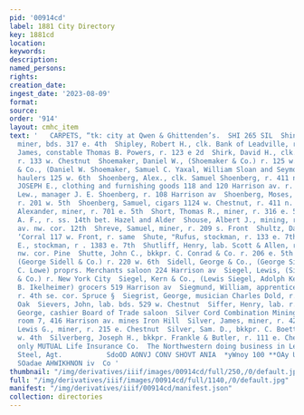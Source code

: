 ```yaml
---
pid: '00914cd'
label: 1881 City Directory
key: 1881cd
location: 
keywords: 
description: 
named_persons: 
rights: 
creation_date: 
ingest_date: '2023-08-09'
format: 
source: 
order: '914'
layout: cmhc_item
text: '   CARPETS, “tk: city at Qwen & Ghittenden’s.  SHI 265 SIL  Shine, Daniel,
  miner, bds. 317 e. 4th  Shipley, Robert H., clk. Bank of Leadville, r. 240 w. 3d  Shire,
  James, constable Thomas B. Powers, r. 123 e 2d  Shirk, David H., clk. C. E. Pratt,
  r. 133 w. Chestnut  Shoemaker, Daniel W., (Shoemaker & Co.) r. 125 w. 6th  Shoemaker
  & Co., (Daniel W. Shoemaker, Samuel C. Yaxal, William Sloan and Seymour Mills) water
  haulers 125 w. 6th  Shoenberg, Alex., clk. Samuel Shoenberg, r. 411 n. Pine  SHOENBERG,
  JOSEPH E., clothing and furnishing goods 118 and 120 Harrison av. r. Denver  Shoenberg,
  Lew., manager J. E. Shoenberg, r. 108 Harrison av  Shoenberg, Moses, (May & Shoenberg)
  r. 201 w. 5th  Shoenberg, Samuel, cigars 1124 w. Chestnut, r. 411 n. Pine  Short,
  Alexander, miner, r. 701 e. 5th  Short, Thomas R., miner, r. 316 e. 5th  Shotts,
  A. F., r. ss. 14th bet. Hazel and Alder  Shouse, Albert J., mining, r. Harrison
  av. nw. cor. 12th  Shreve, Samuel, miner, r. 209 s. Front  Shultz, Daniel, Pioneer
  ‘Corral 117 w. Front, r. same  Shute, "Rufus, stockman, r. 133 e. 7th  Shute, William
  E., stockman, r . 1383 e. 7th  Shutliff, Henry, lab. Scott & Allen, r. Chestnut
  nw. cor. Pine  Shutte, John C., bkkpr. C. Conrad & Co. r. 206 e. 5th  Sidell, George,
  (George Sidell & Co.) r. 220 w. 6th  Sidell, George & Co., (George Sidell and Charles
  C. Lowe) proprs. Merchants saloon 224 Harrison av  Siegel, Lewis, (Siegel, Kern
  & Co.) r. New York City  Siegel, Kern & Co., (Lewis Siegel, Adolph Kern and Julius
  B. Ikelheimer) grocers 519 Harrison av  Siegmund, William, apprentice’ Democrat,
  r. 4th se. cor. Spruce §  Siegrist, George, musician Charles Dold, r. Chestnut cor.
  Oak  Sievers, John, lab. bds. 529 w. Chestnut  Siffer, Henry, lab. r. 325 e. 5th  Silks,
  George, cashier Board of Trade saloon  Silver Cord Combination Mining Co. office
  room 7, 416 Harrison av. mines Iron Hill  Silver, James, miner, r. 420 e. 8th  Silver,
  Lewis G., miner, r. 215 e. Chestnut  Silver, Sam. D., bkkpr. C. Boettcher, r. 139
  w. 4th  Silverberg, Joseph H., bkkpr. Frankle & Butler, r. 111 e. Chestnut  is the
  only MUTUAL Life Insurance Co.  The Northwestern doing business in Leadville. John
  Steel, Agt.           SdoOD AONVJ CONV SHOVT ANIA  *yWnoy 100 **OAy UOSIUIEH I ZE
  SOadae AHWIKHNON iv  Co '
thumbnail: "/img/derivatives/iiif/images/00914cd/full/250,/0/default.jpg"
full: "/img/derivatives/iiif/images/00914cd/full/1140,/0/default.jpg"
manifest: "/img/derivatives/iiif/00914cd/manifest.json"
collection: directories
---
```


